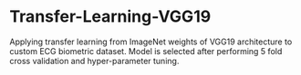 # Transfer-Learning-VGG19

Applying transfer learning from ImageNet weights of VGG19 architecture to custom ECG biometric dataset. Model is selected after performing 5 fold cross validation and hyper-parameter tuning.
